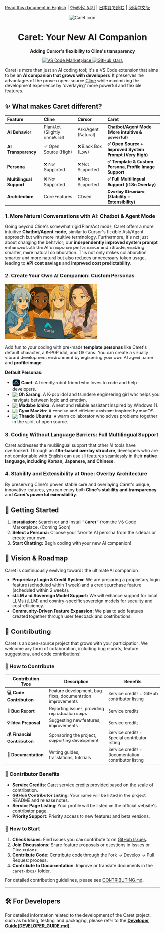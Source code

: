 [Read this document in English](./README.md) | [한국어로 읽기](./README.ko.md) | [日本語で読む](./README.ja.md) | [阅读中文版](./README.zh-cn.md)

<div align="center">
  <img src="caret-assets/icons/icon.png" alt="Caret icon" width="128">
  <h1>Caret: Your New AI Companion</h1>
  <p><strong>Adding Cursor's flexibility to Cline's transparency</strong></p>
  <p>
    <a href="https://marketplace.visualstudio.com/items?itemName=caretive.caret">
      <img src="https://img.shields.io/visual-studio-marketplace/v/caretive.caret.svg?color=blue&label=VS%20Code%20Marketplace" alt="VS Code Marketplace">
    </a>
    <a href="https://github.com/aicoding-caret/caret">
      <img src="https://img.shields.io/github/stars/aicoding-caret/caret.svg?style=social&label=Star" alt="GitHub stars">
    </a>
  </p>
</div>

Caret is more than just an AI coding tool; it's a VS Code extension that aims to be an **AI companion that grows with developers**. It preserves the advantages of the proven open-source [Cline](https://github.com/cline/cline) while maximizing the development experience by 'overlaying' more powerful and flexible features.

## ✨ What makes Caret different?

| Feature | Cline | Cursor | **Caret** |
| :--- | :--- | :--- | :--- |
| **AI Behavior** | Plan/Act (Slightly unnatural) | Ask/Agent (Natural) | **Chatbot/Agent Mode (More intuitive & powerful)** |
| **AI Transparency** | ✅ Open Source (High) | ❌ Black Box (Low) | **✅ Open Source + Improved System Prompt (Very High)** |
| **Persona** | ❌ Not Supported | ❌ Not Supported | **✅ Template & Custom Persona, Profile Image Support** |
| **Multilingual Support** | ❌ Not Supported | ❌ Not Supported | **✅ Full Multilingual Support (i18n Overlay)** |
| **Architecture** | Core Features | Closed | **Overlay Structure (Stability + Extensibility)** |

### 1. More Natural Conversations with AI: Chatbot & Agent Mode
Going beyond Cline's somewhat rigid Plan/Act mode, Caret offers a more intuitive **Chatbot/Agent mode**, similar to Cursor's flexible Ask/Agent approach but with more intuitive terminology. Furthermore, it's not just about changing the behavior; our **independently improved system prompt** enhances both the AI's response performance and attitude, enabling smarter, more natural collaboration. This not only makes collaboration smarter and more natural but also reduces unnecessary token usage, leading to **API cost savings** and **improved cost predictability**.

### 2. Create Your Own AI Companion: Custom Personas
<img src="caret-assets/template_characters/caret_illust.png" alt="Caret Persona Illustration" width="300"/>

Add fun to your coding with pre-made **template personas** like Caret's default character, a K-POP idol, and OS-tans. You can create a visually vibrant development environment by registering your own AI agent name and **profile image**.

**Default Personas:**
*   <img src="caret-assets/template_characters/caret.png" width="24" align="center"/> **Caret**: A friendly robot friend who loves to code and help developers.
*   <img src="caret-assets/template_characters/sarang.png" width="24" align="center"/> **Oh Sarang**: A K-pop idol and tsundere engineering girl who helps you navigate between logic and emotion.
*   <img src="caret-assets/template_characters/ichika.png" width="24" align="center"/> **Madobe Ichika**: A neat and reliable assistant inspired by Windows 11.
*   <img src="caret-assets/template_characters/cyan.png" width="24" align="center"/> **Cyan Mackin**: A concise and efficient assistant inspired by macOS.
*   <img src="caret-assets/template_characters/ubuntu.png" width="24" align="center"/> **Thando Ubuntu**: A warm collaborator who solves problems together in the spirit of open source.

### 3. Coding Without Language Barriers: Full Multilingual Support
Caret addresses the multilingual support that other AI tools have overlooked. Through an **i18n-based overlay structure**, developers who are not comfortable with English can use all features seamlessly in their **native language, including Korean, Japanese, and Chinese**.

### 4. Stability and Extensibility at Once: Overlay Architecture
By preserving Cline's proven stable core and overlaying Caret's unique, innovative features, you can enjoy both **Cline's stability and transparency** and **Caret's powerful extensibility**.

## 🚀 Getting Started

1.  **Installation:** Search for and install **"Caret"** from the VS Code Marketplace. (Coming Soon)
2.  **Select a Persona:** Choose your favorite AI persona from the sidebar or create your own.
3.  **Start Chatting:** Begin coding with your new AI companion!

## 🔮 Vision & Roadmap

Caret is continuously evolving towards the ultimate AI companion.

*   **Proprietary Login & Credit System:** We are preparing a proprietary login feature (scheduled within 1 week) and a credit purchase feature (scheduled within 2 weeks).
*   **sLLM and Sovereign Model Support:** We will enhance support for local LLMs (sLLM) and country-specific sovereign models for security and cost-efficiency.
*   **Community-Driven Feature Expansion:** We plan to add features created together through user feedback and contributions.

## 🤝 Contributing

Caret is an open-source project that grows with your participation. We welcome any form of collaboration, including bug reports, feature suggestions, and code contributions!

### 🌟 How to Contribute

| Contribution Type | Description | Benefits |
|---|---|---|
| **💻 Code Contribution** | Feature development, bug fixes, documentation improvements | Service credits + GitHub contributor listing |
| **🐛 Bug Report** | Reporting issues, providing reproduction steps | Service credits |
| **💡 Idea Proposal** | Suggesting new features, improvements | Service credits |
| **💰 Financial Contribution** | Sponsoring the project, supporting development | Service credits + Special contributor listing |
| **📖 Documentation** | Writing guides, translations, tutorials | Service credits + Documentation contributor listing |

### 🎁 Contributor Benefits

- **Service Credits**: Caret service credits provided based on the scale of contribution.
- **GitHub Contributor Listing**: Your name will be listed in the project README and release notes.
- **Service Page Listing**: Your profile will be listed on the official website's contributor page.
- **Priority Support**: Priority access to new features and beta versions.

### 🚀 How to Start

1. **Check Issues**: Find issues you can contribute to on [GitHub Issues](https://github.com/aicoding-caret/caret/issues).
2. **Join Discussions**: Share feature proposals or questions in Issues or Discussions.
3. **Contribute Code**: Contribute code through the Fork → Develop → Pull Request process.
4. **Contribute to Documentation**: Improve or translate documents in the `caret-docs/` folder.

For detailed contribution guidelines, please see [CONTRIBUTING.md](./CONTRIBUTING.md).

---

## 🛠️ For Developers

For detailed information related to the development of the Caret project, such as building, testing, and packaging, please refer to the **[Developer Guide(DEVELOPER_GUIDE.md)](./DEVELOPER_GUIDE.md)**.
